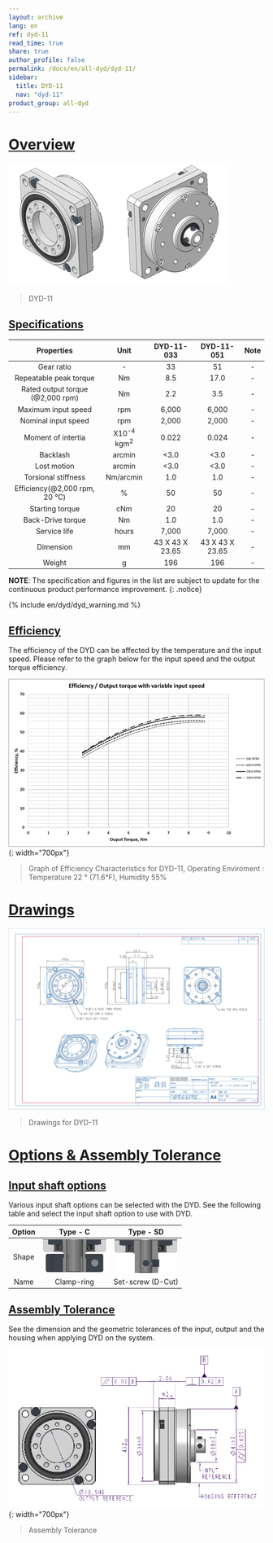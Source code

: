 ```yaml
---
layout: archive
lang: en
ref: dyd-11
read_time: true
share: true
author_profile: false
permalink: /docs/en/all-dyd/dyd-11/
sidebar:
  title: DYD-11
  nav: "dyd-11"
product_group: all-dyd
---
```


# [Overview](#overview)

![](/assets/images/dyd/dyd_11_product_image_01.png)

> DYD-11

## [Specifications](#specifications)

|             Properties              |               Unit               |   DYD-11-033    |   DYD-11-051    | Note |
|:-----------------------------------:|:--------------------------------:|:---------------:|:---------------:|:----:|
|             Gear ratio              |                -                 |       33        |       51        |  -   |
|       Repeatable peak torque        |                Nm                |       8.5       |      17.0       |  -   |
| Rated output torque<br>(@2,000 rpm) |                Nm                |       2.2       |       3.5       |  -   |
|         Maximum input speed         |               rpm                |      6,000      |      6,000      |  -   |
|         Nominal input speed         |               rpm                |      2,000      |      2,000      |  -   |
|         Moment of intertia          | X10<sup>-4</sup> kgm<sup>2</sup> |      0.022      |      0.024      |  -   |
|              Backlash               |              arcmin              |      <3.0       |      <3.0       |  -   |
|             Lost motion             |              arcmin              |      <3.0       |      <3.0       |  -   |
|         Torsional stiffness         |            Nm/arcmin             |       1.0       |       1.0       |  -   |
| Efficiency(@2,000 rpm, 20 &#8451;)  |                %                 |       50        |       50        |  -   |
|           Starting torque           |               cNm                |       20        |       20        |  -   |
|          Back-Drive torque          |                Nm                |       1.0       |       1.0       |  -   |
|            Service life             |              hours               |      7,000      |      7,000      |  -   |
|              Dimension              |                mm                | 43 X 43 X 23.65 | 43 X 43 X 23.65 |  -   |
|               Weight                |                g                 |       196       |       196       |  -   |

**NOTE**: The specification and figures in the list are subject to update for the continuous product performance improvement.
{: .notice}

{% include en/dyd/dyd_warning.md %}

## [Efficiency](#efficiency)

The efficiency of the DYD can be affected by the temperature and the input speed. Please refer to the graph below for the input speed and the output torque efficiency.

![](/assets/images/dyd/dyd_11_efficiency.png){: width="700px"}

> Graph of Efficiency Characteristics for DYD-11, Operating Enviroment : Temperature 22 &deg; (71.6&deg;F), Humidity 55%

# [Drawings](#drawings)

![](/assets/images/dyd/dyd_11_drawings.png)

> Drawings for DYD-11

# [Options & Assembly Tolerance](#options--assembly-tolerance)

## [Input shaft options](#input-shaft-options)

Various input shaft options can be selected with the DYD. See the following table and select the input shaft option to use with DYD. 

| Option |                Type - C                |                Type - SD                |
|:------:|:--------------------------------------:|:---------------------------------------:|
| Shape  | ![](/assets/images/dyd/dyd_c_type.png) | ![](/assets/images/dyd/dyd_sd_type.png) |
|  Name  |               Clamp-ring               |            Set-screw (D-Cut)            |

## [Assembly Tolerance](#assembly-tolerance)

See the dimension and the geometric tolerances of the input, output and the housing when applying DYD on the system.

![](/assets/images/dyd/dyd_11_assembly_tollerance_01.png){: width="700px"}

> Assembly Tolerance
